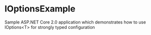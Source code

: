 # IOptionsExample
Sample ASP.NET Core 2.0 application which demonstrates how to use IOptions&lt;T> for strongly typed configuration
